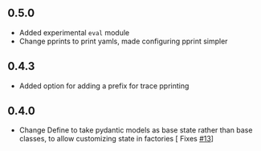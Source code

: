 ## 0.5.0

* Added experimental `eval` module
* Change pprints to print yamls, made configuring pprint simpler


## 0.4.3
* Added option for adding a prefix for trace pprinting


## 0.4.0

* Change Define to take pydantic models as base state rather than base classes, to allow customizing state in factories [ Fixes [#13](https://github.com/DeanLight/stringdale/issues/13)]